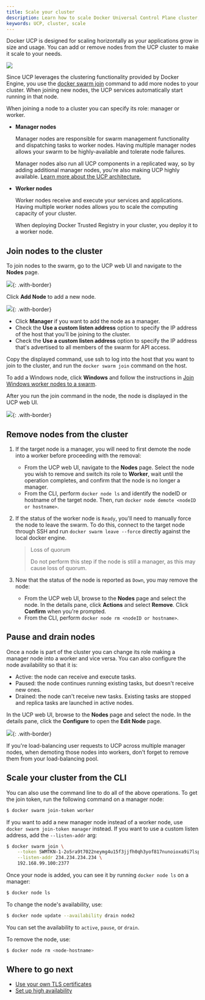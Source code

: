 ```yaml
---
title: Scale your cluster
description: Learn how to scale Docker Universal Control Plane cluster, by adding and removing nodes.
keywords: UCP, cluster, scale
---
```


Docker UCP is designed for scaling horizontally as your applications grow in
size and usage. You can add or remove nodes from the UCP cluster to make it
scale to your needs.

![](../../images/scale-your-cluster-0.svg)

Since UCP leverages the clustering functionality provided by Docker Engine,
you use the [docker swarm join](/engine/swarm/swarm-tutorial/add-nodes.md)
command to add more nodes to your cluster. When joining new nodes, the UCP
services automatically start running in that node.

When joining a node to a cluster you can specify its role: manager or worker.

* **Manager nodes**

    Manager nodes are responsible for swarm management functionality and
    dispatching tasks to worker nodes. Having multiple manager nodes allows
    your swarm to be highly-available and tolerate node failures.

    Manager nodes also run all UCP components in a replicated way, so by adding
    additional manager nodes, you're also making UCP highly available.
    [Learn more about the UCP architecture.](../../architecture.md)

* **Worker nodes**

    Worker nodes receive and execute your services and applications. Having
    multiple worker nodes allows you to scale the computing capacity of your
    cluster.

    When deploying Docker Trusted Registry in your cluster, you deploy it to a
    worker node.


## Join nodes to the cluster

To join nodes to the swarm, go to the UCP web UI and navigate to the **Nodes**
page.

![](../../images/scale-your-cluster-1.png){: .with-border}

Click **Add Node** to add a new node.

![](../../../../../images/try-ddc-3.png){: .with-border}

-  Click **Manager** if you want to add the node as a manager.
-  Check the **Use a custom listen address** option to specify the
   IP address of the host that you'll be joining to the cluster.
-  Check the **Use a custom listen address** option to specify the
   IP address that's advertised to all members of the swarm for API access.

Copy the displayed command, use ssh to log into the host that you want to
join to the cluster, and run the `docker swarm join` command on the host.

To add a Windows node, click **Windows** and follow the instructions in
[Join Windows worker nodes to a swarm](join-windows-worker-nodes.md).

After you run the join command in the node, the node is displayed in the UCP
web UI.

![](../../images/scale-your-cluster-2.png){: .with-border}

## Remove nodes from the cluster

1. If the target node is a manager, you will need to first demote the node into
   a worker before proceeding with the removal:
   * From the UCP web UI, navigate to the **Nodes** page. Select the node you
   wish to remove and switch its role to **Worker**, wait until the operation
   completes, and confirm that the node is no longer a manager.
   * From the CLI, perform `docker node ls` and identify the nodeID or hostname
   of the target node. Then, run `docker node demote <nodeID or hostname>`.

2. If the status of the worker node is `Ready`, you'll need to manually force
   the node to leave the swarm. To do this, connect to the target node through
   SSH and run `docker swarm leave --force` directly against the local docker
   engine.

   > Loss of quorum
   >
   > Do not perform this step if the node is still a manager, as
   > this may cause loss of quorum.

3. Now that the status of the node is reported as `Down`, you may remove the
   node:
	* From the UCP web UI, browse to the **Nodes** page and select the node.
	In the details pane, click **Actions** and select **Remove**.
    Click **Confirm** when you're prompted.
	* From the CLI, perform `docker node rm <nodeID or hostname>`.

## Pause and drain nodes

Once a node is part of the cluster you can change its role making a manager
node into a worker and vice versa. You can also configure the node availability
so that it is:

* Active: the node can receive and execute tasks.
* Paused: the node continues running existing tasks, but doesn't receive new ones.
* Drained: the node can't receive new tasks. Existing tasks are stopped and
  replica tasks are launched in active nodes.

In the UCP web UI, browse to the **Nodes** page and select the node. In the details pane, click the **Configure** to open the **Edit Node** page.

![](../../images/scale-your-cluster-3.png){: .with-border}

If you're load-balancing user requests to UCP across multiple manager nodes,
when demoting those nodes into workers, don't forget to remove them from your
load-balancing pool.

## Scale your cluster from the CLI

You can also use the command line to do all of the above operations. To get the
join token, run the following command on a manager node:

```bash
$ docker swarm join-token worker
```

If you want to add a new manager node instead of a worker node, use
`docker swarm join-token manager` instead. If you want to use a custom listen
address, add the `--listen-addr` arg:

```bash
$ docker swarm join \
    --token SWMTKN-1-2o5ra9t7022neymg4u15f3jjfh0qh3yof817nunoioxa9i7lsp-dkmt01ebwp2m0wce1u31h6lmj \
    --listen-addr 234.234.234.234 \
    192.168.99.100:2377
```

Once your node is added, you can see it by running `docker node ls` on a manager:

```bash
$ docker node ls
```

To change the node's availability, use:

```bash
$ docker node update --availability drain node2
```

You can set the availability to `active`, `pause`, or `drain`.

To remove the node, use:

```bash
$ docker node rm <node-hostname>
```

## Where to go next

* [Use your own TLS certificates](use-your-own-tls-certificates.md)
* [Set up high availability](set-up-high-availability.md)
